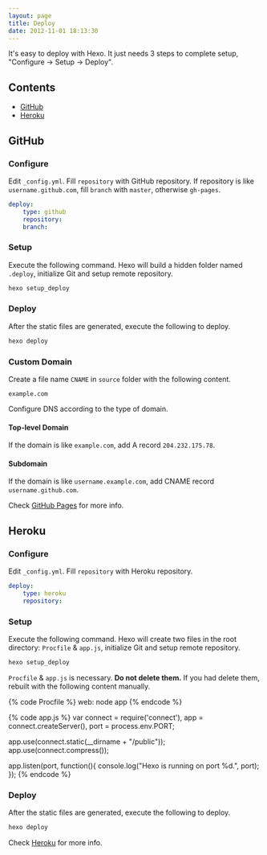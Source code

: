 ```yaml
---
layout: page
title: Deploy
date: 2012-11-01 18:13:30
---
```


It's easy to deploy with Hexo. It just needs 3 steps to complete setup, "Configure → Setup → Deploy".

## Contents

- [GitHub](#github)
- [Heroku](#heroku)

<a id="github"></a>
## GitHub

### Configure

Edit `_config.yml`. Fill `repository` with GitHub repository. If repository is like `username.github.com`, fill `branch` with `master`, otherwise `gh-pages`.

``` yaml
deploy:
	type: github
	repository:
	branch:
```

### Setup

Execute the following command. Hexo will build a hidden folder named `.deploy`, initialize Git and setup remote repository.

``` bash
hexo setup_deploy
```

### Deploy

After the static files are generated, execute the following to deploy.

``` bash
hexo deploy
```

### Custom Domain

Create a file name `CNAME` in `source` folder with the following content.

```
example.com
```

Configure DNS according to the type of domain.

#### Top-level Domain

If the domain is like `example.com`, add A record `204.232.175.78`.

#### Subdomain

If the domain is like `username.example.com`, add CNAME record `username.github.com`.

Check [GitHub Pages] for more info.

<a id="heroku"></a>
## Heroku

### Configure

Edit `_config.yml`. Fill `repository` with Heroku repository.

``` yaml
deploy:
	type: heroku
	repository:
```

### Setup

Execute the following command. Hexo will create two files in the root directory: `Procfile` & `app.js`, initialize Git and setup remote repository.

``` bash
hexo setup_deploy
```

`Procfile` & `app.js` is necessary. **Do not delete them.** If you had delete them, rebuilt with the following content manually.

{% code Procfile %}
web: node app
{% endcode %}

{% code app.js %}
var connect = require('connect'),
	app = connect.createServer(),
	port = process.env.PORT;
	
app.use(connect.static(__dirname + "/public"));
app.use(connect.compress());

app.listen(port, function(){
	console.log("Hexo is running on port %d.", port);
});
{% endcode %}

### Deploy

After the static files are generated, execute the following to deploy.

``` bash
hexo deploy
```

Check [Heroku] for more info.

[GitHub Pages]: https://help.github.com/articles/setting-up-a-custom-domain-with-pages
[Heroku]: https://devcenter.heroku.com/